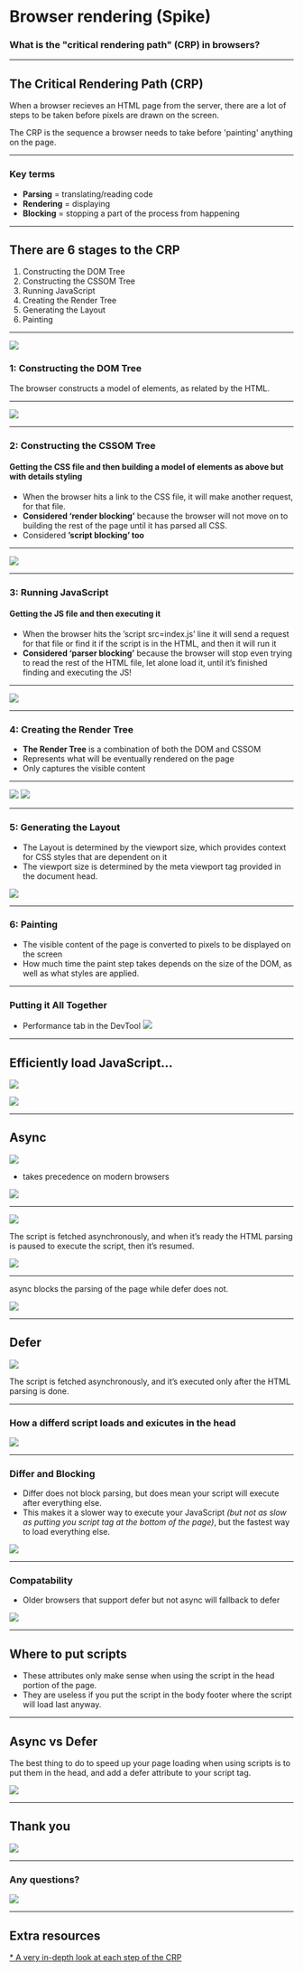 # Browser rendering (Spike)
### What is the "critical rendering path" (CRP) in browsers?

---

## The Critical Rendering Path (CRP)

When a browser recieves an HTML page from the server, there are a lot of steps to be taken before pixels are drawn on the screen. 

The CRP is the sequence a browser needs to take before 'painting' anything on the page. 

----
 
### Key terms
* **Parsing** = translating/reading code 
* **Rendering** = displaying 
* **Blocking** = stopping a part of the process from happening

---

## There are 6 stages to the CRP
1. Constructing the DOM Tree
1. Constructing the CSSOM Tree
1. Running JavaScript
1. Creating the Render Tree
1. Generating the Layout
1. Painting

----

![](https://media.giphy.com/media/3o85xA30i7z1LUIISY/giphy.gif)

### 1: Constructing the DOM Tree
The browser constructs a model of elements, as related by the HTML. 

----

![](https://i.imgur.com/rHENiNL.png)

----

### 2: Constructing the CSSOM Tree
#### Getting the CSS file and then building a model of elements as above but with details styling
- When the browser hits a link to the CSS file, it will make another request, for that file. 
- **Considered ‘render blocking’** because the browser will not move on to building the rest of the page until it has parsed all CSS.
- Considered **’script blocking’ too**

----

![](https://i.imgur.com/fgYcdOU.png)


----

### 3: Running JavaScript
#### Getting the JS file and then executing it
- When the browser hits the ’script src=index.js’ line it will send a request for that file or find it if the script is in the HTML, and then it will run it
- **Considered ‘parser blocking’** because the browser will stop even trying to read the rest of the HTML file, let alone load it, until it’s finished finding and executing the JS!


----

![](https://media.giphy.com/media/l0Iy0WIw7biDtpXAQ/giphy.gif)
<!-- end of Jennifer's bit -->

----

<!-- Jihyun -->
### 4: Creating the Render Tree

- **The Render Tree** is a combination of both the DOM and CSSOM
- Represents what will be eventually rendered on the page
- Only captures the visible content

<!-- So for example, it's not gonna include elements which have `display: none` property in css -->

----

![](https://i.imgur.com/F7DM7l5.png) ![](https://i.imgur.com/nWkkI8I.png)

----

### 5: Generating the Layout

* The Layout is determined by the viewport size, which provides context for CSS styles that are dependent on it
* The viewport size is determined by the meta viewport tag provided in the document head.

![](https://i.imgur.com/T2rFzM7.png)


----

### 6: Painting

* The visible content of the page is converted to pixels to be displayed on the screen
* How much time the paint step takes depends on the size of the DOM, as well as what styles are applied. 

<!-- Some styles require more work to execute than others. for example, a complicated gradient background-image will require more time than a simple solid background colour. -->

----

### Putting it All Together
<!-- To see the Critical Rendering Path in process -->
* Performance tab in the DevTool
![](https://i.imgur.com/WWYgHIq.png)


<!-- end of Jihyun's bit -->


---

<!-- Jess -->
<!-- .slide: data-background="#00FFFF" -->
## Efficiently load JavaScript...

![](https://i.imgur.com/YwpDbOi.png)

<!-- If the network is slow, you're on a mobile device or the connection is unstable then the script tag may take longer to load - meaning the rest of the page won't load until the script tag has (because it is in the header) - you can alternatively put it in the footer or use one of these 2 keywords... -->

![](https://media.giphy.com/media/8mHRy4YAYs0zC/giphy.gif)

----

<!-- .slide: data-background="#FA8" -->
## Async

![](https://i.imgur.com/USMeyPp.png)

* takes precedence on modern browsers

![](https://media.giphy.com/media/HS3sNxDPQP1a8/giphy.gif)

----

<!-- .slide: data-background="#ADFF2F" -->
![](https://i.imgur.com/JeCow3j.png)

The script is fetched asynchronously, and when it’s ready the HTML parsing is paused to execute the script, then it’s resumed.

![](https://media.giphy.com/media/4XZa6bYZLHLMI/giphy.gif)

----

<!-- .slide: data-background="#FF00FF" -->
async blocks the parsing of the page while defer does not.

![](https://media.giphy.com/media/gjxKUy0P38Hkutz0sH/giphy.gif)

---

<!-- Azizi -->
<!-- .slide: data-background="#8FD" -->
## Defer

![](https://i.imgur.com/GRHMG7A.png)

The script is fetched asynchronously, and it’s executed only after the HTML parsing is done.

----

<!-- .slide: data-background="#AF3" -->
### How a differd script loads and exicutes in the head
![](https://i.imgur.com/70zymHS.png)

----

<!-- .slide: data-background="#FA8" -->
### Differ and Blocking
* Differ does not block parsing, but does mean your script will execute after everything else. 
* This makes it a slower way to execute your JavaScript *(but not as slow as putting you script tag at the bottom of the page)*, but the fastest way to load everything else.

![](https://media.giphy.com/media/ihHHmwn37zshSEJNg7/giphy.gif)

----

<!-- .slide: data-background="#0FF" -->
### Compatability
* Older browsers that support defer but not async will fallback to defer

![](https://media.giphy.com/media/Tiy1sNzMY5l7PjfUVa/giphy.gif)

----

<!-- .slide: data-background="#F0F" -->
## Where to put scripts
* These attributes only make sense when using the script in the head portion of the page.
* They are useless if you put the script in the body footer where the script will load last anyway.

----

## Async vs Defer
The best thing to do to speed up your page loading when using scripts is to put them in the head, and add a defer attribute to your script tag. 

![](https://i.imgur.com/HcS12oM.png)

---

<!-- .slide: data-background="#FF1493" -->
## Thank you

![](https://media.giphy.com/media/xTiIzG6VSvkGekome4/giphy.gif)

----

### Any questions?

![](https://media.giphy.com/media/xTiIznN4zOjSW5L51m/giphy.gif)

---

## Extra resources
[* A very in-depth look at each step of the CRP](https://www.html5rocks.com/en/tutorials/internals/howbrowserswork/#The_rendering_engine)
